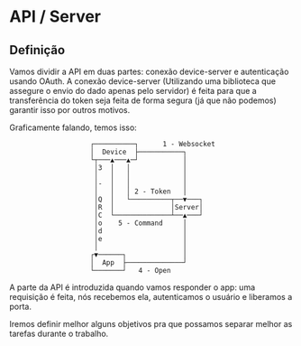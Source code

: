 # API / Server

## Definição

Vamos dividir a API em duas partes: conexão device-server e autenticação usando OAuth.
A conexão device-server (Utilizando uma biblioteca que assegure o envio do dado apenas pelo servidor) é feita para que a transferência do token seja feita de forma segura (já que não podemos) garantir isso por outros motivos.

Graficamente falando, temos isso:

```text
                    ┌──────────┐      1 - Websocket
                    │  Device  ├───────────┐
                    └┬───▲───▲─┘           │
                     │3  │   │             │
                     │   │   │             │
                     │-  │   │             │
                     │   │   │ 2 - Token   │
                     │Q  │   └──────────┬──▼───┐
                     │R  │              │Server│
                     │C  └──────────────┴──▲───┘
                     │o    5 - Command     │
                     │d                    │
                     │e                    │
                     │                     │
                    ┌▼──────┐              │
                    │  App  ├──────────────┘
                    └───────┘   4 - Open
```

A parte da API é introduzida quando vamos responder o app: uma requisição é feita, nós recebemos ela, autenticamos o usuário
e liberamos a porta.

Iremos definir melhor alguns objetivos pra que possamos separar melhor as tarefas durante o trabalho.